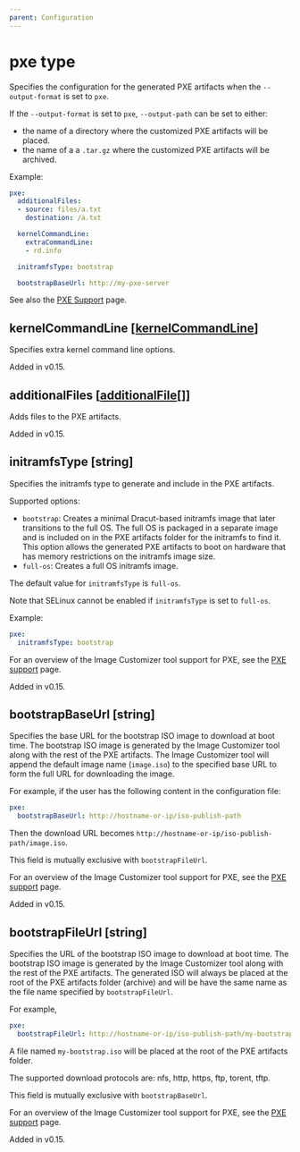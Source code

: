 ```yaml
---
parent: Configuration
---
```


# pxe type

Specifies the configuration for the generated PXE artifacts when the `--output-format`
is set to `pxe`.

If the `--output-format` is set to `pxe`, `--output-path` can be set to either:

- the name of a directory where the customized PXE artifacts will be placed.
- the name of a a `.tar.gz` where the customized PXE artifacts will be archived.

Example:

```yaml
pxe:
  additionalFiles:
  - source: files/a.txt
    destination: /a.txt

  kernelCommandLine:
    extraCommandLine:
    - rd.info

  initramfsType: bootstrap

  bootstrapBaseUrl: http://my-pxe-server
```

See also the [PXE Support](../../concepts/pxe.md) page.

## kernelCommandLine [[kernelCommandLine](./kernelcommandline.md)]

Specifies extra kernel command line options.

Added in v0.15.

## additionalFiles [[additionalFile](./additionalfile.md)[]]

Adds files to the PXE artifacts.

Added in v0.15.

## initramfsType [string]

Specifies the initramfs type to generate and include in the PXE artifacts.

Supported options:

- `bootstrap`: Creates a minimal Dracut-based initramfs image that later
  transitions to the full OS. The full OS is packaged in a separate image
  and is included on in the PXE artifacts folder for the initramfs to find it.
  This option allows the generated PXE artifacts to boot on hardware that has
  memory restrictions on the initramfs image size.
- `full-os`: Creates a full OS initramfs image.

The default value for `initramfsType` is `full-os`.

Note that SELinux cannot be enabled if `initramfsType` is set to `full-os`.

Example:

```yaml
pxe:
  initramfsType: bootstrap
```

For an overview of the Image Customizer tool support for PXE, see the
[PXE support](../../concepts/pxe.md) page.

Added in v0.15.

## bootstrapBaseUrl [string]

Specifies the base URL for the bootstrap ISO image to download at boot time.
The bootstrap ISO image is generated by the Image Customizer tool along with the
rest of the PXE artifacts. The Image Customizer tool will append the
default image name (`image.iso`) to the specified base URL to form the full URL
for downloading the image.

For example, if the user has the following content in the configuration file:

```yaml
pxe:
  bootstrapBaseUrl: http://hostname-or-ip/iso-publish-path
```

Then the download URL becomes `http://hostname-or-ip/iso-publish-path/image.iso`.

This field is mutually exclusive with `bootstrapFileUrl`.

For an overview of the Image Customizer tool support for PXE, see the
[PXE support](../../concepts/pxe.md) page.

Added in v0.15.

## bootstrapFileUrl [string]

Specifies the URL of the bootstrap ISO image to download at boot time.
The bootstrap ISO image is generated by the Image Customizer tool along with the
rest of the PXE artifacts. The generated ISO will always be placed at the root
of the PXE artifacts folder (archive) and will be have the same name as the file
name specified by `bootstrapFileUrl`.

For example,

```yaml
pxe:
  bootstrapFileUrl: http://hostname-or-ip/iso-publish-path/my-bootstrap.iso
```

A file named `my-bootstrap.iso` will be placed at the root of the PXE artifacts
folder.

The supported download protocols are: nfs, http, https, ftp, torent, tftp.

This field is mutually exclusive with `bootstrapBaseUrl`.

For an overview of the Image Customizer tool support for PXE, see the
[PXE support](../../concepts/pxe.md) page.

Added in v0.15.

